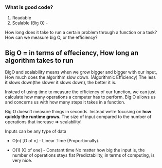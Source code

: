 ### What is good code?

1. Readable
2. Scalable (Big O) -

How long does it take to run a certain problem through a function or a task?
How can we measure big O, or the efficiency?

## Big O = in terms of effeciency, How long an algorithm takes to run

BigO and scalability means when we grow bigger and bigger with our input, How much does the algorithm slow down.
(Algorithmic Efficiency)
The less it slows down(the slower it slows down), the better it is.

Instead of using time to measure the efficiency of our function, we can just calculate how many operations a computer has to perform. Big O allows us and concerns us with how many steps it takes in a function.

Big O doesn’t measure things in seconds. Instead we’re focusing on **how quickly the runtime grows**.
The size of input compared to the number of operations that increase => scalability!

Inputs can be any type of data

- O(n) [O of n] - Linear Time (Proportionally).

- O(1) [O of one] - Constant time
  No matter how big the input is, the number of operations stays flat
  Predictability, in terms of computing, is very nice.
